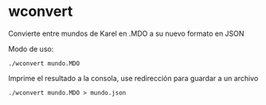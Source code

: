 wconvert
========

Convierte entre mundos de Karel en .MDO a su nuevo formato en JSON

Modo de uso:

`./wconvert mundo.MDO`

Imprime el resultado a la consola, use redirección para guardar a un archivo

`./wconvert mundo.MDO > mundo.json`